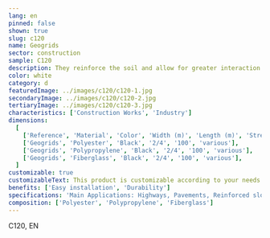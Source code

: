 ```yaml
---
lang: en
pinned: false
shown: true
slug: c120
name: Geogrids
sector: construction
sample: C120
description: They reinforce the soil and allow for greater interaction and anchoring in the surrounding environment, using polymer materials arranged in oriented grids.
color: white
category: d
featuredImage: ../images/c120/c120-1.jpg
secondaryImage: ../images/c120/c120-2.jpg
tertiaryImage: ../images/c120/c120-3.jpg
characteristics: ['Construction Works', 'Industry']
dimensions:
  [
    ['Reference', 'Material', 'Color', 'Width (m)', 'Length (m)', 'Strengths'],
    ['Geogrids', 'Polyester', 'Black', '2/4', '100', 'various'],
    ['Geogrids', 'Polypropylene', 'Black', '2/4', '100', 'various'],
    ['Geogrids', 'Fiberglass', 'Black', '2/4', '100', 'various'],
  ]
customizable: true
customizableText: This product is customizable according to your needs. Contact us for more information.
benefits: ['Easy installation', 'Durability']
specifications: 'Main Applications: Highways, Pavements, Reinforced slopes, Retaining walls, Fills on soft soils, Bases and sub-bases, Fills on piles'
composition: ['Polyester', 'Polypropylene', 'Fiberglass']
---
```


C120, EN
